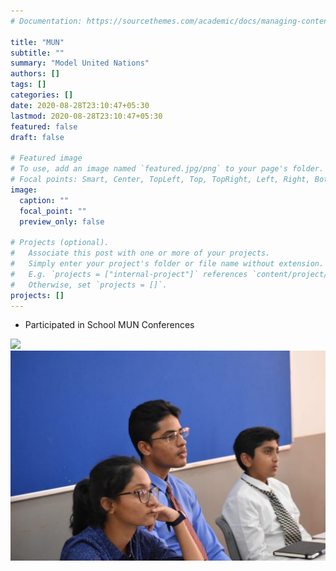 ```yaml
---
# Documentation: https://sourcethemes.com/academic/docs/managing-content/

title: "MUN"
subtitle: ""
summary: "Model United Nations"
authors: []
tags: []
categories: []
date: 2020-08-28T23:10:47+05:30
lastmod: 2020-08-28T23:10:47+05:30
featured: false
draft: false

# Featured image
# To use, add an image named `featured.jpg/png` to your page's folder.
# Focal points: Smart, Center, TopLeft, Top, TopRight, Left, Right, BottomLeft, Bottom, BottomRight.
image:
  caption: ""
  focal_point: ""
  preview_only: false

# Projects (optional).
#   Associate this post with one or more of your projects.
#   Simply enter your project's folder or file name without extension.
#   E.g. `projects = ["internal-project"]` references `content/project/deep-learning/index.md`.
#   Otherwise, set `projects = []`.
projects: []
---
```

- Participated in School MUN Conferences

![](images/certificate.png)
![](images/me.JPG)
